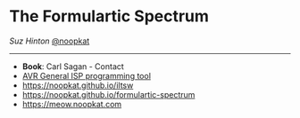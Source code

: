 # The Formulartic Spectrum
*Suz Hinton* [@noopkat](https://twitter.com/noopkat?lang=nl)

---

* **Book**: Carl Sagan - Contact
* [AVR General ISP programming tool](https://github.com/noopkat/avrgirl)
* https://noopkat.github.io/iltsw
* https://noopkat.github.io/formulartic-spectrum
* https://meow.noopkat.com
